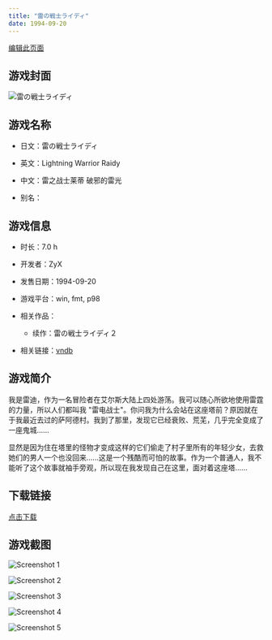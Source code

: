 ```yaml
---
title: "雷の戦士ライディ"
date: 1994-09-20
---
```

[编辑此页面](https://github.com/ACG-3/ADV3-source/blob/main/source/_posts/%E9%9B%B7%E3%81%AE%E6%88%A6%E5%A3%AB%E3%83%A9%E3%82%A4%E3%83%87%E3%82%A3.md)

## 游戏封面

![雷の戦士ライディ](https%3A//pan.timero.xyz/onedrive/img_lib_001/%E9%9B%B7%E3%81%AE%E6%88%A6%E5%A3%AB%E3%83%A9%E3%82%A4%E3%83%87%E3%82%A3_cover.avif)


## 游戏名称

- 日文：雷の戦士ライディ
- 英文：Lightning Warrior Raidy
- 中文：雷之战士莱蒂 破邪的雷光

- 别名：


## 游戏信息

- 时长：7.0 h
- 开发者：ZyX
- 发售日期：1994-09-20
- 游戏平台：win, fmt, p98
- 相关作品：
   - 续作：雷の戦士ライディ２

- 相关链接：[vndb](https://vndb.org/v158)


## 游戏简介

我是雷迪，作为一名冒险者在艾尔斯大陆上四处游荡。我可以随心所欲地使用雷霆的力量，所以人们都叫我 "雷电战士"。你问我为什么会站在这座塔前？原因就在于我最近去过的萨阿德村。我到了那里，发现它已经衰败、荒芜，几乎完全变成了一座鬼城......

显然是因为住在塔里的怪物才变成这样的它们偷走了村子里所有的年轻少女，去救她们的男人一个也没回来......这是一个残酷而可怕的故事。作为一个普通人，我不能听了这个故事就袖手旁观，所以现在我发现自己在这里，面对着这座塔......




## 下载链接

[点击下载](https://pan.timero.xyz/onedrive/adv_lib_001/%E9%9B%B7%E3%81%AE%E6%88%A6%E5%A3%AB%E3%83%A9%E3%82%A4%E3%83%87%E3%82%A3)


## 游戏截图


![Screenshot 1](https%3A//pan.timero.xyz/onedrive/img_lib_001/%E9%9B%B7%E3%81%AE%E6%88%A6%E5%A3%AB%E3%83%A9%E3%82%A4%E3%83%87%E3%82%A3_Screenshot_1.avif)

![Screenshot 2](https%3A//pan.timero.xyz/onedrive/img_lib_001/%E9%9B%B7%E3%81%AE%E6%88%A6%E5%A3%AB%E3%83%A9%E3%82%A4%E3%83%87%E3%82%A3_Screenshot_2.avif)

![Screenshot 3](https%3A//pan.timero.xyz/onedrive/img_lib_001/%E9%9B%B7%E3%81%AE%E6%88%A6%E5%A3%AB%E3%83%A9%E3%82%A4%E3%83%87%E3%82%A3_Screenshot_3.avif)

![Screenshot 4](https%3A//pan.timero.xyz/onedrive/img_lib_001/%E9%9B%B7%E3%81%AE%E6%88%A6%E5%A3%AB%E3%83%A9%E3%82%A4%E3%83%87%E3%82%A3_Screenshot_4.avif)

![Screenshot 5](https%3A//pan.timero.xyz/onedrive/img_lib_001/%E9%9B%B7%E3%81%AE%E6%88%A6%E5%A3%AB%E3%83%A9%E3%82%A4%E3%83%87%E3%82%A3_Screenshot_5.avif)

